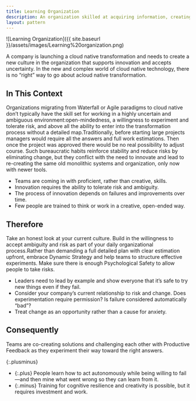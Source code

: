 ```yaml
---
title: Learning Organization
description: An organization skilled at acquiring information, creating insight, and transferring knowledge can tolerate risk with confidence and solve difficult problems through experimentation and innovation
layout: pattern
---
```


![Learning Organization]({{ site.baseurl }}/assets/images/Learning%20organization.png)

A company is launching a cloud native transformation and needs to create a new culture in the organization that supports innovation and accepts uncertainty. In the new and complex world of cloud native technology, there is no “right” way to go about acloud native transformation.

## In This Context

Organizations migrating from Waterfall or Agile paradigms to cloud native don’t typically have the skill set for working in a highly uncertain and ambiguous environment:open-mindedness, a willingness to experiment and tolerate risk, and above all the ability to enter into the transformation process without a detailed map.Traditionally, before starting large projects managers would require all the answers and full work estimations. Then once the project was approved there would be no real possibility to adjust course. Such bureaucratic habits reinforce stability and reduce risks by eliminating change, but they conflict with the need to innovate and lead to re-creating the same old monolithic systems and organization, only now with newer tools.

- Teams are coming in with proficient, rather than creative, skills.
- Innovation requires the ability to tolerate risk and ambiguity.
- The process of innovation depends on failures and improvements over time.
- Few people are trained to think or work in a creative, open-ended way.

## Therefore

Take an honest look at your current culture. Build in the willingness to accept ambiguity and risk as part of your daily organizational process.Rather than demanding a full detailed plan with clear estimation upfront, embrace Dynamic Strategy and help teams to structure effective experiments. Make sure there is enough Psychological Safety to allow people to take risks.

- Leaders need to lead by example and show everyone that it’s safe to try new things even if they fail.
- Consider your company’s current relationship to risk and change. Does experimentation require permission? Is failure considered automatically “bad”?
- Treat change as an opportunity rather than a cause for anxiety.

## Consequently

Teams are co-creating solutions and challenging each other with Productive Feedback as they experiment their way toward the right answers.

{:.plusminus}
- {:.plus} People learn how to act autonomously while being willing to fail—and then mine what went wrong so they can learn from it.
- {:.minus} Training for cognitive resilience and creativity is possible, but it requires investment and work.
